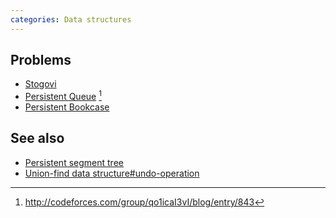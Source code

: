 ```yaml
---
categories: Data structures
---
```


## Problems
- [Stogovi](https://open.kattis.com/problems/stogovi)
- [Persistent Queue](http://codeforces.com/gym/100431) [^1]
- [Persistent Bookcase](http://codeforces.com/contest/707/problem/D)

## See also
- [Persistent segment tree]()
- [Union-find data structure#undo-operation]()


[^1]: <http://codeforces.com/group/qo1icaI3vI/blog/entry/843>
